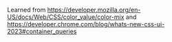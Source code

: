 Learned from https://developer.mozilla.org/en-US/docs/Web/CSS/color_value/color-mix and https://developer.chrome.com/blog/whats-new-css-ui-2023#container_queries 